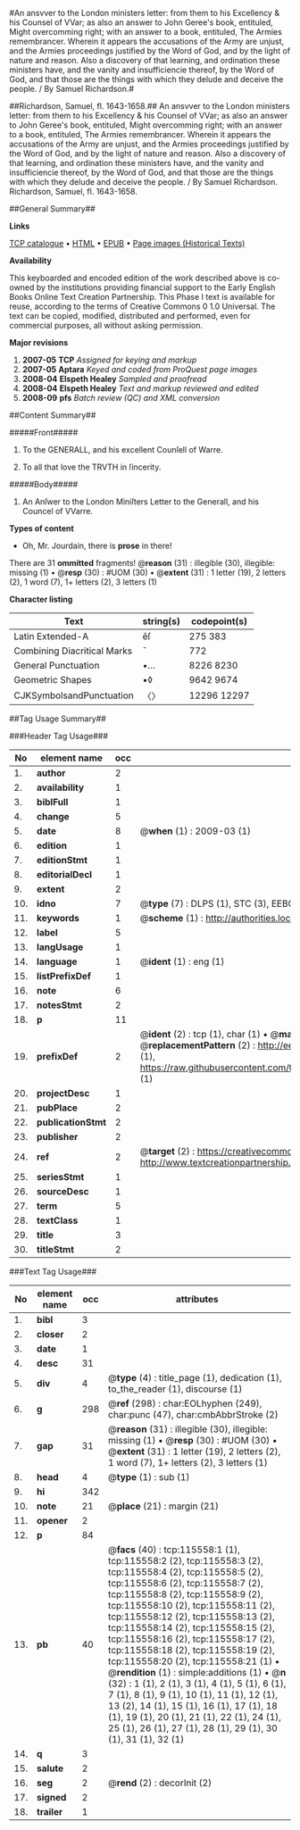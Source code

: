 #An ansvver to the London ministers letter: from them to his Excellency & his Counsel of VVar; as also an answer to John Geree's book, entituled, Might overcomming right; with an answer to a book, entituled, The Armies remembrancer. Wherein it appears the accusations of the Army are unjust, and the Armies proceedings justified by the Word of God, and by the light of nature and reason. Also a discovery of that learning, and ordination these ministers have, and the vanity and insufficiencie thereof, by the Word of God, and that those are the things with which they delude and deceive the people. / By Samuel Richardson.#

##Richardson, Samuel, fl. 1643-1658.##
An ansvver to the London ministers letter: from them to his Excellency & his Counsel of VVar; as also an answer to John Geree's book, entituled, Might overcomming right; with an answer to a book, entituled, The Armies remembrancer. Wherein it appears the accusations of the Army are unjust, and the Armies proceedings justified by the Word of God, and by the light of nature and reason. Also a discovery of that learning, and ordination these ministers have, and the vanity and insufficiencie thereof, by the Word of God, and that those are the things with which they delude and deceive the people. / By Samuel Richardson.
Richardson, Samuel, fl. 1643-1658.

##General Summary##

**Links**

[TCP catalogue](http://www.ota.ox.ac.uk/tcp/)  • 
[HTML](http://tei.it.ox.ac.uk/tcp/Texts-HTML/free/A91/A91787.html)  • 
[EPUB](http://tei.it.ox.ac.uk/tcp/Texts-EPUB/free/A91/A91787.epub) • 
[Page images (Historical Texts)](https://data.historicaltexts.jisc.ac.uk/view?pubId=eebo-99863362e&pageId=eebo-99863362e-115558-1)

**Availability**

This keyboarded and encoded edition of the
	       work described above is co-owned by the institutions
	       providing financial support to the Early English Books
	       Online Text Creation Partnership. This Phase I text is
	       available for reuse, according to the terms of Creative
	       Commons 0 1.0 Universal. The text can be copied,
	       modified, distributed and performed, even for
	       commercial purposes, all without asking permission.

**Major revisions**

1. __2007-05__ __TCP__ *Assigned for keying and markup*
1. __2007-05__ __Aptara__ *Keyed and coded from ProQuest page images*
1. __2008-04__ __Elspeth Healey__ *Sampled and proofread*
1. __2008-04__ __Elspeth Healey__ *Text and markup reviewed and edited*
1. __2008-09__ __pfs__ *Batch review (QC) and XML conversion*

##Content Summary##

#####Front#####

1. To the GENERALL, and his
excellent Counſell of Warre.

1. To all that love the TRVTH
in ſincerity.

#####Body#####

1. An Anſwer to the London Miniſters Letter
to the Generall, and his Councel
of VVarre.

**Types of content**

  * Oh, Mr. Jourdain, there is **prose** in there!

There are 31 **ommitted** fragments! 
 @__reason__ (31) : illegible (30), illegible: missing (1)  •  @__resp__ (30) : #UOM (30)  •  @__extent__ (31) : 1 letter (19), 2 letters (2), 1 word (7), 1+ letters (2), 3 letters (1)

**Character listing**


|Text|string(s)|codepoint(s)|
|---|---|---|
|Latin Extended-A|ēſ|275 383|
|Combining             Diacritical Marks|̄|772|
|General Punctuation|•…|8226 8230|
|Geometric Shapes|▪◊|9642 9674|
|CJKSymbolsandPunctuation|〈〉|12296 12297|

##Tag Usage Summary##

###Header Tag Usage###

|No|element name|occ|attributes|
|---|---|---|---|
|1.|__author__|2||
|2.|__availability__|1||
|3.|__biblFull__|1||
|4.|__change__|5||
|5.|__date__|8| @__when__ (1) : 2009-03 (1)|
|6.|__edition__|1||
|7.|__editionStmt__|1||
|8.|__editorialDecl__|1||
|9.|__extent__|2||
|10.|__idno__|7| @__type__ (7) : DLPS (1), STC (3), EEBO-CITATION (1), PROQUEST (1), VID (1)|
|11.|__keywords__|1| @__scheme__ (1) : http://authorities.loc.gov/ (1)|
|12.|__label__|5||
|13.|__langUsage__|1||
|14.|__language__|1| @__ident__ (1) : eng (1)|
|15.|__listPrefixDef__|1||
|16.|__note__|6||
|17.|__notesStmt__|2||
|18.|__p__|11||
|19.|__prefixDef__|2| @__ident__ (2) : tcp (1), char (1)  •  @__matchPattern__ (2) : ([0-9\-]+):([0-9IVX]+) (1), (.+) (1)  •  @__replacementPattern__ (2) : http://eebo.chadwyck.com/downloadtiff?vid=$1&page=$2 (1), https://raw.githubusercontent.com/textcreationpartnership/Texts/master/tcpchars.xml#$1 (1)|
|20.|__projectDesc__|1||
|21.|__pubPlace__|2||
|22.|__publicationStmt__|2||
|23.|__publisher__|2||
|24.|__ref__|2| @__target__ (2) : https://creativecommons.org/publicdomain/zero/1.0/ (1), http://www.textcreationpartnership.org/docs/. (1)|
|25.|__seriesStmt__|1||
|26.|__sourceDesc__|1||
|27.|__term__|5||
|28.|__textClass__|1||
|29.|__title__|3||
|30.|__titleStmt__|2||


###Text Tag Usage###

|No|element name|occ|attributes|
|---|---|---|---|
|1.|__bibl__|3||
|2.|__closer__|2||
|3.|__date__|1||
|4.|__desc__|31||
|5.|__div__|4| @__type__ (4) : title_page (1), dedication (1), to_the_reader (1), discourse (1)|
|6.|__g__|298| @__ref__ (298) : char:EOLhyphen (249), char:punc (47), char:cmbAbbrStroke (2)|
|7.|__gap__|31| @__reason__ (31) : illegible (30), illegible: missing (1)  •  @__resp__ (30) : #UOM (30)  •  @__extent__ (31) : 1 letter (19), 2 letters (2), 1 word (7), 1+ letters (2), 3 letters (1)|
|8.|__head__|4| @__type__ (1) : sub (1)|
|9.|__hi__|342||
|10.|__note__|21| @__place__ (21) : margin (21)|
|11.|__opener__|2||
|12.|__p__|84||
|13.|__pb__|40| @__facs__ (40) : tcp:115558:1 (1), tcp:115558:2 (2), tcp:115558:3 (2), tcp:115558:4 (2), tcp:115558:5 (2), tcp:115558:6 (2), tcp:115558:7 (2), tcp:115558:8 (2), tcp:115558:9 (2), tcp:115558:10 (2), tcp:115558:11 (2), tcp:115558:12 (2), tcp:115558:13 (2), tcp:115558:14 (2), tcp:115558:15 (2), tcp:115558:16 (2), tcp:115558:17 (2), tcp:115558:18 (2), tcp:115558:19 (2), tcp:115558:20 (2), tcp:115558:21 (1)  •  @__rendition__ (1) : simple:additions (1)  •  @__n__ (32) : 1 (1), 2 (1), 3 (1), 4 (1), 5 (1), 6 (1), 7 (1), 8 (1), 9 (1), 10 (1), 11 (1), 12 (1), 13 (2), 14 (1), 15 (1), 16 (1), 17 (1), 18 (1), 19 (1), 20 (1), 21 (1), 22 (1), 24 (1), 25 (1), 26 (1), 27 (1), 28 (1), 29 (1), 30 (1), 31 (1), 32 (1)|
|14.|__q__|3||
|15.|__salute__|2||
|16.|__seg__|2| @__rend__ (2) : decorInit (2)|
|17.|__signed__|2||
|18.|__trailer__|1||
